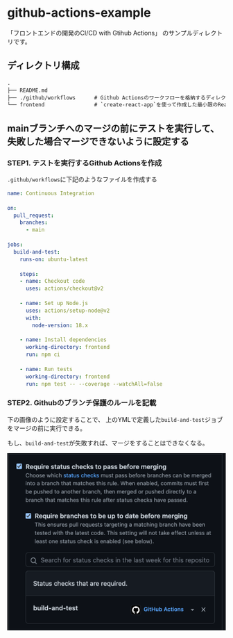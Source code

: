 # github-actions-example

「フロントエンドの開発のCI/CD with Gtihub Actions」 のサンプルディレクトリです。

## ディレクトリ構成

```txt
.
├── README.md
├── ./github/workflows      # Github Actionsのワークフローを格納するディレクトリ
└── frontend                # `create-react-app`を使って作成した最小限のReactプロジェクト
```


## mainブランチへのマージの前にテストを実行して、失敗した場合マージできないように設定する

### STEP1. テストを実行するGithub Actionsを作成

 `.github/workflows`に下記のようなファイルを作成する

```yml
name: Continuous Integration

on:
  pull_request:
    branches:
      - main

jobs:
  build-and-test:
    runs-on: ubuntu-latest

    steps:
    - name: Checkout code
      uses: actions/checkout@v2

    - name: Set up Node.js
      uses: actions/setup-node@v2
      with:
        node-version: 18.x

    - name: Install dependencies
      working-directory: frontend
      run: npm ci

    - name: Run tests
      working-directory: frontend
      run: npm test -- --coverage --watchAll=false
```

### STEP2. Githubのブランチ保護のルールを記載

下の画像のように設定することで、 上のYMLで定義した`build-and-test`ジョブをマージの前に実行できる。

もし、`build-and-test`が失敗すれば、マージをすることはできなくなる。

![](/assets/screen_shot_of_branch_protection_setting.png)